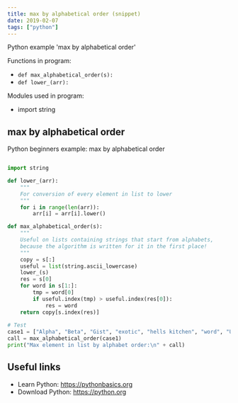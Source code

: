 ```yaml
---
title: max by alphabetical order (snippet)
date: 2019-02-07
tags: ["python"]
---
```

Python example 'max by alphabetical order'

Functions in program: 
* `def max_alphabetical_order(s):`
* `def lower_(arr):`

Modules used in program: 
* import string 

## max by alphabetical order

Python beginners example: max by alphabetical order

```python

import string 

def lower_(arr):
	"""
	For conversion of every element in list to lower 
	"""
	for i in range(len(arr)):
		arr[i] = arr[i].lower()

def max_alphabetical_order(s):
	"""
	Useful on lists containing strings that start from alphabets,
	because the algorithm is written for it in the first place!
	"""
	copy = s[:]
	useful = list(string.ascii_lowercase)
	lower_(s)
	res = s[0]
	for word in s[1:]:
		tmp = word[0]
		if useful.index(tmp) > useful.index(res[0]):
			res = word
	return copy[s.index(res)]
	
# Test
case1 = ["Alpha", "Beta", "Gist", "exotic", "hells kitchen", "word", "Ultra", "zip"]
call = max_alphabetical_order(case1)
print("Max element in list by alphabet order:\n" + call)


```

## Useful links

- Learn Python: https://pythonbasics.org
- Download Python: https://python.org
